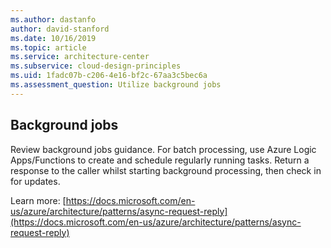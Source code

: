 ```yaml
---
ms.author: dastanfo
author: david-stanford
ms.date: 10/16/2019
ms.topic: article
ms.service: architecture-center
ms.subservice: cloud-design-principles
ms.uid: 1fadc07b-c206-4e16-bf2c-67aa3c5bec6a
ms.assessment_question: Utilize background jobs
---
```

## Background jobs

Review background jobs guidance. For batch processing, use Azure Logic Apps/Functions to create and schedule regularly running tasks. Return a response to the caller whilst starting background processing, then check in for updates.

Learn more: [https://docs.microsoft.com/en-us/azure/architecture/patterns/async-request-reply](https://docs.microsoft.com/en-us/azure/architecture/patterns/async-request-reply)
